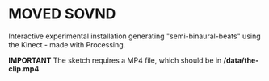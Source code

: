 # MOVED SOVND
Interactive experimental installation generating "semi-binaural-beats" using the Kinect - made with Processing.

**IMPORTANT**
The sketch requires a MP4 file, which should be in **/data/the-clip.mp4**
